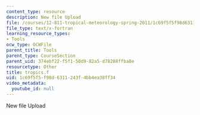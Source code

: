 ```yaml
---
content_type: resource
description: New file Upload
file: /courses/12-811-tropical-meteorology-spring-2011/1c69f5f5f98d6311243f4bb4ea38ff34_tropics.f
file_type: text/x-fortran
learning_resource_types:
- Tools
ocw_type: OCWFile
parent_title: Tools
parent_type: CourseSection
parent_uid: 374ebf22-f5f1-50d9-82a5-d78288ffba8e
resourcetype: Other
title: tropics.f
uid: 1c69f5f5-f98d-6311-243f-4bb4ea38ff34
video_metadata:
  youtube_id: null
---
```

New file Upload